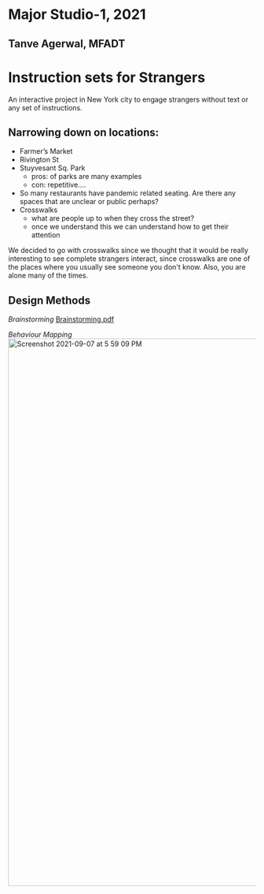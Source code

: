 # Major Studio-1, 2021

## Tanve Agerwal, MFADT

# Instruction sets for Strangers
An interactive project in New York city to engage strangers without text or any set of instructions.

## Narrowing down on locations:

- Farmer’s Market
- Rivington St
- Stuyvesant Sq. Park
    - pros: of parks are many examples
    - con: repetitive….
- So many restaurants have pandemic related seating. Are there any spaces that are unclear or public perhaps?
- Crosswalks
    - what are people up to when they cross the street?
    - once we understand this we can understand how to get their attention

We decided to go with crosswalks since we thought that it would be really interesting to see complete strangers interact, since crosswalks are one of the places where you usually see someone you don't know. Also, you are alone many of the times.

## Design Methods

*Brainstorming*
[Brainstorming.pdf](https://github.com/tanveagerwal/MS1_2021.github.io/files/7123739/Brainstorming.pdf)

*Behaviour Mapping*
<img width="1111" alt="Screenshot 2021-09-07 at 5 59 09 PM" src="https://user-images.githubusercontent.com/89811894/132416261-9a22328b-e384-4202-aae0-73b8a78b07e1.png">





